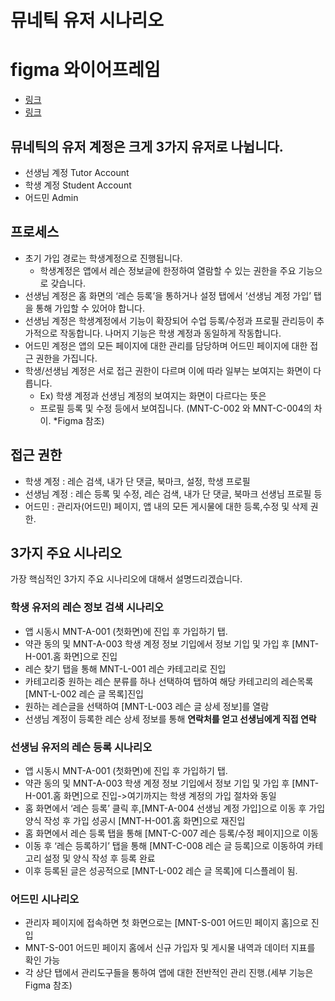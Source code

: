 # 뮤네틱 유저 시나리오

# figma 와이어프레임
- [링크](https://www.figma.com/file/6THnbJkS1vHRshCWU7422o/%EB%AE%A4%EB%84%A4%ED%8B%B1-%ED%99%94%EB%A9%B4-%EC%84%A4%EB%AA%85%EC%84%9C)
- [링크](https://www.figma.com/file/9EYawhC2W8W243ADmDt5iw/MUNETIC-APP-%ED%99%94%EB%A9%B4%EC%84%A4%EA%B3%84%EC%84%9C%2B%ED%94%8C%EB%A1%9C%EC%9A%B0%EC%B0%A8%ED%8A%B8(FIXED-VER.))


## 뮤네틱의 유저 계정은 크게 3가지 유저로 나뉩니다.
* 선생님 계정 Tutor Account
* 학생 계정 Student Account
* 어드민 Admin

## 프로세스

* 초기 가입 경로는 학생계정으로 진행됩니다.
  * 학생계정은 앱에서 레슨 정보글에 한정하여 열람할 수 있는 권한을 주요 기능으로 갖습니다.
* 선생님 계정은 홈 화면의 ‘레슨 등록’을 통하거나 설정 탭에서 ‘선생님 계정 가입’ 탭을 통해 가입할 수 있어야 합니다.
* 선생님 계정은 학생계정에서 기능이 확장되어 수업 등록/수정과 프로필 관리등이 추가적으로 작동합니다. 나머지 기능은 학생 계정과 동일하게 작동합니다.
* 어드민 계정은 앱의 모든 페이지에 대한 관리를 담당하며 어드민 페이지에 대한 접근 권한을 가집니다.
* 학생/선생님 계정은 서로 접근 권한이 다르며 이에 따라 일부는 보여지는 화면이 다릅니다.
  * Ex) 학생 계정과 선생님 계정의 보여지는 화면이 다르다는 뜻은
  * 프로필 등록 및 수정 등에서 보여집니다. (MNT-C-002 와 MNT-C-004의 차이. *Figma 참조)

## 접근 권한

* 학생 계정 : 레슨 검색, 내가 단 댓글, 북마크, 설정, 학생 프로필
* 선생님 계정 : 레슨 등록 및 수정, 레슨 검색, 내가 단 댓글, 북마크 선생님 프로필 등
* 어드민 : 관리자(어드민) 페이지, 앱 내의 모든 게시물에 대한 등록,수정 및 삭제 권한.

## 3가지 주요 시나리오
가장 핵심적인 3가지 주요 시나리오에 대해서 설명드리겠습니다.

### 학생 유저의 레슨 정보 검색 시나리오
* 앱 시동시 MNT-A-001 (첫화면)에 진입 후 가입하기 탭.
* 약관 동의 및 MNT-A-003 학생 계정 정보 기입에서 정보 기입 및 가입 후 [MNT-H-001.홈 화면]으로 진입
* 레슨 찾기 탭을 통해 MNT-L-001 레슨 카테고리로 진입
* 카테고리중 원하는 레슨 분류를 하나 선택하여 탭하여 해당 카테고리의 레슨목록 [MNT-L-002 레슨 글 목록]진입
* 원하는 레슨글을 선택하여 [MNT-L-003 레슨 글 상세 정보]를 열람
* 선생님 계정이 등록한 레슨 상세 정보를 통해 **연락처를 얻고 선생님에게 직접 연락**

### 선생님 유저의 레슨 등록 시나리오
* 앱 시동시 MNT-A-001 (첫화면)에 진입 후 가입하기 탭.
* 약관 동의 및 MNT-A-003 학생 계정 정보 기입에서 정보 기입 및 가입 후 [MNT-H-001.홈 화면]으로 진입->여기까지는 학생 계정의 가입 절차와 동일
* 홈 화면에서 ‘레슨 등록’ 클릭 후,[MNT-A-004 선생님 계정 가입]으로 이동 후 가입 양식 작성 후 가입 성공시 [MNT-H-001.홈 화면]으로 재진입
* 홈 화면에서 레슨 등록 탭을 통해 [MNT-C-007 레슨 등록/수정 페이지]으로 이동
* 이동 후 ‘레슨 등록하기’ 탭을 통해 [MNT-C-008 레슨 글 등록]으로 이동하여 카테고리 설정 및 양식 작성 후 등록 완료
* 이후 등록된 글은 성공적으로 [MNT-L-002 레슨 글 목록]에 디스플레이 됨.

### 어드민 시나리오
* 관리자 페이지에 접속하면 첫 화면으로는 [MNT-S-001 어드민 페이지 홈]으로 진입
* MNT-S-001 어드민 페이지 홈에서 신규 가입자 및 게시물 내역과 데이터 지표를 확인 가능
* 각 상단 탭에서 관리도구들을 통하여 앱에 대한 전반적인 관리 진행.(세부 기능은 Figma 참조)
